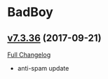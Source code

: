# BadBoy

## [v7.3.36](https://github.com/funkydude/BadBoy/tree/v7.3.36) (2017-09-21)
[Full Changelog](https://github.com/funkydude/BadBoy/compare/v7.3.35...v7.3.36)

- anti-spam update  
